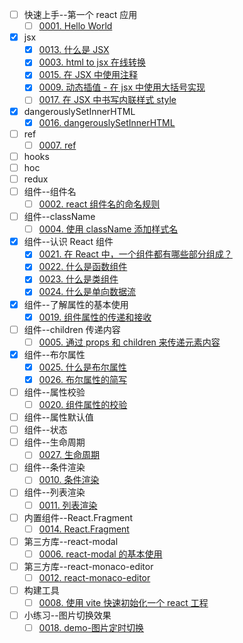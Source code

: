 - [ ] 快速上手--第一个 react 应用
  - [ ] [0001. Hello World](./0001.%20Hello%20World)
- [x] jsx
  - [x] [0013. 什么是 JSX](./0013.%20%E4%BB%80%E4%B9%88%E6%98%AF%20JSX)
  - [x] [0003. html to jsx 在线转换](./0003.%20html%20to%20jsx%20%E5%9C%A8%E7%BA%BF%E8%BD%AC%E6%8D%A2)
  - [x] [0015. 在 JSX 中使用注释](./0015.%20%E5%9C%A8%20JSX%20%E4%B8%AD%E4%BD%BF%E7%94%A8%E6%B3%A8%E9%87%8A)
  - [x] [0009. 动态插值 - 在 jsx 中使用大括号实现](./0009.%20%E5%8A%A8%E6%80%81%E6%8F%92%E5%80%BC%20-%20%E5%9C%A8%20jsx%20%E4%B8%AD%E4%BD%BF%E7%94%A8%E5%A4%A7%E6%8B%AC%E5%8F%B7%E5%AE%9E%E7%8E%B0)
  - [ ] [0017. 在 JSX 中书写内联样式 style](./0017.%20%E5%9C%A8%20JSX%20%E4%B8%AD%E4%B9%A6%E5%86%99%E5%86%85%E8%81%94%E6%A0%B7%E5%BC%8F%20style)
- [x] dangerouslySetInnerHTML
  - [x] [0016. dangerouslySetInnerHTML](./0016.%20dangerouslySetInnerHTML)
- [ ] ref
  - [ ] [0007. ref](./0007.%20ref)
- [ ] hooks
- [ ] hoc
- [ ] redux
- [ ] 组件--组件名
  - [ ] [0002. react 组件名的命名规则](./0002.%20react%20%E7%BB%84%E4%BB%B6%E5%90%8D%E7%9A%84%E5%91%BD%E5%90%8D%E8%A7%84%E5%88%99)
- [ ] 组件--className
  - [ ] [0004. 使用 className 添加样式名](./0004.%20%E4%BD%BF%E7%94%A8%20className%20%E6%B7%BB%E5%8A%A0%E6%A0%B7%E5%BC%8F%E5%90%8D)
- [x] 组件--认识 React 组件
  - [x] [0021. 在 React 中，一个组件都有哪些部分组成？](./0021.%20%E5%9C%A8%20React%20%E4%B8%AD%EF%BC%8C%E4%B8%80%E4%B8%AA%E7%BB%84%E4%BB%B6%E9%83%BD%E6%9C%89%E5%93%AA%E4%BA%9B%E9%83%A8%E5%88%86%E7%BB%84%E6%88%90%EF%BC%9F)
  - [x] [0022. 什么是函数组件](./0022.%20%E4%BB%80%E4%B9%88%E6%98%AF%E5%87%BD%E6%95%B0%E7%BB%84%E4%BB%B6)
  - [x] [0023. 什么是类组件](./0023.%20%E4%BB%80%E4%B9%88%E6%98%AF%E7%B1%BB%E7%BB%84%E4%BB%B6)
  - [x] [0024. 什么是单向数据流](./0024.%20%E4%BB%80%E4%B9%88%E6%98%AF%E5%8D%95%E5%90%91%E6%95%B0%E6%8D%AE%E6%B5%81)
- [x] 组件--了解属性的基本使用
  - [x] [0019. 组件属性的传递和接收](./0019.%20%E7%BB%84%E4%BB%B6%E5%B1%9E%E6%80%A7%E7%9A%84%E4%BC%A0%E9%80%92%E5%92%8C%E6%8E%A5%E6%94%B6)
- [ ] 组件--children 传递内容
  - [ ] [0005. 通过 props 和 children 来传递元素内容](./0005.%20%E9%80%9A%E8%BF%87%20props%20%E5%92%8C%20children%20%E6%9D%A5%E4%BC%A0%E9%80%92%E5%85%83%E7%B4%A0%E5%86%85%E5%AE%B9)
- [x] 组件--布尔属性
  - [x] [0025. 什么是布尔属性](./0025.%20%E4%BB%80%E4%B9%88%E6%98%AF%E5%B8%83%E5%B0%94%E5%B1%9E%E6%80%A7)
  - [x] [0026. 布尔属性的简写](./0026.%20%E5%B8%83%E5%B0%94%E5%B1%9E%E6%80%A7%E7%9A%84%E7%AE%80%E5%86%99)
- [ ] 组件--属性校验
  - [ ] [0020. 组件属性的校验](./0020.%20%E7%BB%84%E4%BB%B6%E5%B1%9E%E6%80%A7%E7%9A%84%E6%A0%A1%E9%AA%8C)
- [ ] 组件--属性默认值
- [ ] 组件--状态
- [ ] 组件--生命周期
  - [ ] [0027. 生命周期](./0027.%20%E7%94%9F%E5%91%BD%E5%91%A8%E6%9C%9F)
- [ ] 组件--条件渲染
  - [ ] [0010. 条件渲染](./0010.%20%E6%9D%A1%E4%BB%B6%E6%B8%B2%E6%9F%93)
- [ ] 组件--列表渲染
  - [ ] [0011. 列表渲染](./0011.%20%E5%88%97%E8%A1%A8%E6%B8%B2%E6%9F%93)
- [ ] 内置组件--React.Fragment
  - [ ] [0014. React.Fragment](./0014.%20React.Fragment)
- [ ] 第三方库--react-modal
  - [ ] [0006. react-modal 的基本使用](./0006.%20react-modal%20%E7%9A%84%E5%9F%BA%E6%9C%AC%E4%BD%BF%E7%94%A8)
- [ ] 第三方库--react-monaco-editor
  - [ ] [0012. react-monaco-editor](./0012.%20react-monaco-editor)
- [ ] 构建工具
  - [ ] [0008. 使用 vite 快速初始化一个 react 工程](./0008.%20%E4%BD%BF%E7%94%A8%20vite%20%E5%BF%AB%E9%80%9F%E5%88%9D%E5%A7%8B%E5%8C%96%E4%B8%80%E4%B8%AA%20react%20%E5%B7%A5%E7%A8%8B)
- [ ] 小练习--图片切换效果
  - [ ] [0018. demo-图片定时切换](./0018.%20demo-%E5%9B%BE%E7%89%87%E5%AE%9A%E6%97%B6%E5%88%87%E6%8D%A2)